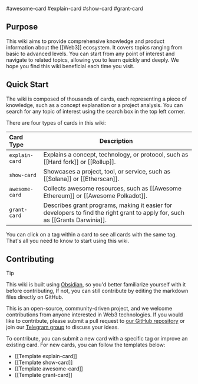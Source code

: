 #awesome-card #explain-card #show-card #grant-card 

## Purpose

This wiki aims to provide comprehensive knowledge and product information about the [[Web3]] ecosystem. It covers topics ranging from basic to advanced levels. You can start from any point of interest and navigate to related topics, allowing you to learn quickly and deeply. We hope you find this wiki beneficial each time you visit.

## Quick Start

The wiki is composed of thousands of cards, each representing a piece of knowledge, such as a concept explanation or a project analysis. You can search for any topic of interest using the search box in the top left corner.

There are four types of cards in this wiki:


| Card Type | Description |
| :--------- | --- |
| `explain-card` | Explains a concept, technology, or protocol, such as [[Hard fork]] or [[Rollup]]. |
| `show-card`    | Showcases a project, tool, or service, such as [[Solana]] or [[Etherscan]]. |
| `awesome-card` | Collects awesome resources, such as [[Awesome Ethereum]] or [[Awesome Polkadot]]. |
| `grant-card`   | Describes grant programs, making it easier for developers to find the right grant to apply for, such as [[Grants Darwinia]]. |

You can click on a tag within a card to see all cards with the same tag. That's all you need to know to start using this wiki.

## Contributing

>[!tip]
> This wiki is built using [Obsidian](https://obsidian.md), so you'd better familiarize yourself with it before contributing, If not, you can still contribute by editing the markdown files directly on GitHub.

This is an open-source, community-driven project, and we welcome contributions from anyone interested in Web3 technologies. If you would like to contribute, please submit a pull request to [our GitHub repository](https://github.com/web333wiki/web3-wiki) or join our [Telegram group](https://t.me/+yRR8fEa8x6VlMTc1) to discuss your ideas.

To contribute, you can submit a new card with a specific tag or improve an existing card. For new cards, you can follow the templates below:

* [[Template explain-card]]
* [[Template show-card]]
* [[Template awesome-card]]
* [[Template grant-card]]